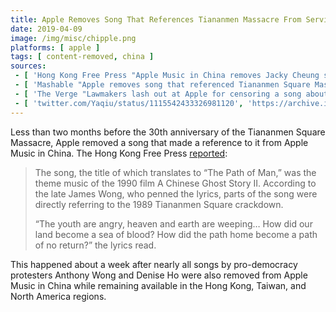 ```yaml
---
title: Apple Removes Song That References Tiananmen Massacre From Services in China
date: 2019-04-09
image: /img/misc/chipple.png
platforms: [ apple ]
tags: [ content-removed, china ]
sources:
 - [ 'Hong Kong Free Press "Apple Music in China removes Jacky Cheung song with reference to Tiananmen massacre" by Holmes Chan (9 Apr 2019)', 'https://hongkongfp.com/2019/04/09/apple-music-china-removes-jacky-cheung-song-reference-tiananmen-massacre/' ]
 - [ 'Mashable "Apple removes song that referenced Tiananmen Square Massacre from China''s Apple Music" by Raymond Wong (10 Apr 2019)', 'https://archive.is/BF9Xa' ]
 - [ 'The Verge "Lawmakers lash out at Apple for censoring a song about Tiananmen Square protests" by Shannon Liao (12 Apr 2019)', 'https://archive.is/4cpgB' ]
 - [ 'twitter.com/Yaqiu/status/1115542433326981120', 'https://archive.is/6wNpZ' ]
---
```


Less than two months before the 30th anniversary of the Tiananmen Square
Massacre, Apple removed a song that made a reference to it from Apple Music in
China. The Hong Kong Free Press
[reported](https://archive.is/g04th#selection-1893.0-1897.140):

> The song, the title of which translates to “The Path of Man,” was the theme
> music of the 1990 film A Chinese Ghost Story II. According to the late James
> Wong, who penned the lyrics, parts of the song were directly referring to the
> 1989 Tiananmen Square crackdown.
>
> “The youth are angry, heaven and earth are weeping… How did our land become a
> sea of blood? How did the path home become a path of no return?” the lyrics
> read.

This happened about a week after nearly all songs by pro-democracy protesters
Anthony Wong and Denise Ho were also removed from Apple Music in China while
remaining available in the Hong Kong, Taiwan, and North America regions.
